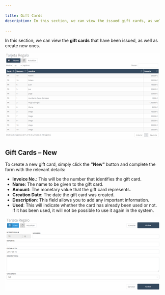 ```yaml
---

title: Gift Cards
description: In this section, we can view the issued gift cards, as well as create new ones.

---
```


In this section, we can view the **gift cards** that have been issued, as well as create new ones.

![Image](../../../../assets/primerafactura/regalo1.png)

## Gift Cards – New

To create a new gift card, simply click the **"New"** button and complete the form with the relevant details:

- **Invoice No.**: This will be the number that identifies the gift card.
- **Name**: The name to be given to the gift card.
- **Amount**: The monetary value that the gift card represents.
- **Creation Date**: The date the gift card was created.
- **Description**: This field allows you to add any important information.
- **Used**: This will indicate whether the card has already been used or not. If it has been used, it will not be possible to use it again in the system.

![Image](../../../../assets/primerafactura/regalo2.png)
